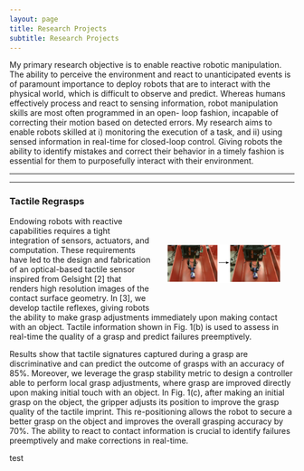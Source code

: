 ```yaml
---
layout: page
title: Research Projects
subtitle: Research Projects
---
```


My primary research objective is to enable reactive robotic manipulation. The ability to perceive the environment and react to unanticipated events is of paramount importance to deploy robots that are to interact with the physical world, which is difficult to observe and predict. Whereas humans effectively process and react to sensing information, robot manipulation skills are most often programmed in an open- loop fashion, incapable of correcting their motion based on detected errors.
My research aims to enable robots skilled at i) monitoring the execution of a task, and ii) using sensed information in real-time for closed-loop control. Giving robots the ability to identify mistakes and correct their behavior in a timely fashion is essential for them to purposefully interact with their environment.

---


<!-- Entry 1 -->
  <hr>
  <h3>
    Tactile Regrasps
  </h3>
  <p>
		<img src="/img/tactile_regrasp.png" alt="Tactile" style="float:right;width:40%;" hspace="25" vspace="50">
	</p>
  <p>
		Endowing robots with reactive capabilities requires a tight integration of sensors, actuators, and computation. 
        These requirements have led to the design and fabrication of an optical-based tactile sensor inspired from 
        Gelsight [2] that renders high resolution images of the contact surface geometry.
        In [3], we develop tactile reflexes, giving robots the ability to make grasp adjustments immediately 
        upon making contact with an object. Tactile information shown in Fig. 1(b) is used to assess in real-time 
        the quality of a grasp and predict failures preemptively. 
	</p>
  <p>
Results show that tactile signatures captured 
        during a grasp are discriminative and can predict the outcome of grasps with an accuracy of 85%. 
        Moreover, we leverage the grasp stability metric to design a controller able to perform local grasp 
        adjustments, where grasp are improved directly upon making initial touch with an object. In Fig. 1(c), 
        after making an initial grasp on the object, the gripper adjusts its position to improve the grasp 
        quality of the tactile imprint. This re-positioning allows the robot to secure a better grasp on the 
        object and improves the overall grasping accuracy by 70%. The ability to react to contact information 
        is crucial to identify failures preemptively and make corrections in real-time.
	</p>
  <p>
    test
  </p>
